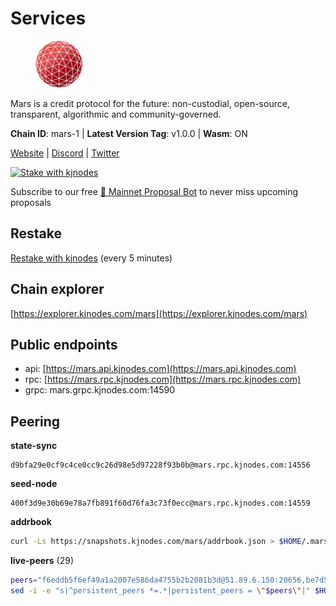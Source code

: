 # Services

<figure><img src="https://raw.githubusercontent.com/kj89/cosmos-images/main/logos/mars.png" alt=""><figcaption></figcaption></figure>

Mars is a credit protocol for the future: non-custodial,  open-source, transparent, algorithmic and community-governed.

**Chain ID**: mars-1 | **Latest Version Tag**: v1.0.0 | **Wasm**: ON

[Website](https://marsprotocol.io) | [Discord](https://discord.gg/marsprotocol) | [Twitter](https://twitter.com/mars_protocol)

[![Stake with kjnodes](https://i.ibb.co/cr44Q8j/button-stake-with-kjnodes.png)](https://restake.app/mars/marsvaloper1p9t4gr40rnpdwqacxgcqp7ffrfw908nu020g4n)

Subscribe to our free [🤖 Mainnet Proposal Bot](https://t.me/kjnodes_proposal_bot) to never miss upcoming proposals

## Restake

[Restake with kjnodes](https://restake.app/mars/marsvaloper1p9t4gr40rnpdwqacxgcqp7ffrfw908nu020g4n) (every 5 minutes)
## Chain explorer
[https://explorer.kjnodes.com/mars](https://explorer.kjnodes.com/mars)

## Public endpoints

* api: [https://mars.api.kjnodes.com](https://mars.api.kjnodes.com)
* rpc: [https://mars.rpc.kjnodes.com](https://mars.rpc.kjnodes.com)
* grpc: mars.grpc.kjnodes.com:14590

## Peering

**state-sync**

```text
d9bfa29e0cf9c4ce0cc9c26d98e5d97228f93b0b@mars.rpc.kjnodes.com:14556
```

**seed-node**

```text
400f3d9e30b69e78a7fb891f60d76fa3c73f0ecc@mars.rpc.kjnodes.com:14559
```

**addrbook**
```bash
curl -Ls https://snapshots.kjnodes.com/mars/addrbook.json > $HOME/.mars/config/addrbook.json
```

**live-peers** (29)
```bash
peers="f6eddb5f6ef49a1a2007e586da4755b2b2081b3d@51.89.6.150:20656,be7d56127ef887d095b2f55f09be5fee1969d922@146.59.52.48:18095,d933a425e567c28b4695acbbf0d6cfa6c68cf0c5@65.108.72.156:26656,f301f4ba2c863573c093bcd9fa68f2b1060bcae3@142.44.240.156:26656,73be725377cc966d8da48f751085de4d1581b391@185.242.112.32:27651,c0e6bf4193accabc14171ce163e704dcec5ea5df@51.91.215.170:36095,c3763808d3ed05c475b8a31cdd97fc522c088f4f@162.55.245.149:12020,7583038c5f21ef6ddb60692469cfd80c97dd585d@88.218.224.126:26656,c46be592341987eae20ac681cb08d2abcc02ab9a@137.74.4.20:2000,59bb909c57664fafe88bf1b6924769c15a769ba4@65.108.125.236:3000,becb82a1fbd1b539a413f19967b5148a43bc4515@159.223.55.135:26656,b88814bddfccd85289d7201bfd6fc6c4b3342ab2@178.162.165.193:36095,8c979d3c9677341fbac2f3b7aadb7a91d85cbbee@148.113.8.63:18556,6bcae846a2dc02b86ef6a0950655e65522da4e56@65.109.106.169:26656,d2a2c21754be65ad4a4f1de1f6163f681a6e8af8@192.99.44.79:18556,969af6a39a0f7e8a17b92d90888360ad92248626@65.108.132.107:2000,84f821d36d45cc0cdaa4ff05297e888bb0d9de8f@85.237.193.111:26656,be494851610016cff8853796a99c3ad46d8d1b5b@65.108.76.242:36095,5ffee90e41903f6fba29dc75446d536a02d626fe@65.108.232.150:18095,d9bfa29e0cf9c4ce0cc9c26d98e5d97228f93b0b@65.109.88.38:45656,d097c078d64748428a2bdecbd0d076599710a636@89.163.148.184:26656,62246c0c33a1a5a9f0fb4b40ab45db39cab5c44f@165.22.199.234:26130,530b1964bc17bca6457311f1c2d5a2f3d25b297a@51.81.155.97:18556,d0dbb50a474888b8bed04bf8a23ac6b8bae443ee@5.79.79.80:18095,4a10096e178d36c5d6a6ad8adb2f17f4e6667671@51.159.214.226:33003,d10e5704f3c8e9dd6ef42445e4b88bb57d0a8289@65.108.8.247:18556,463f8be52fc3e0f1fe28cd0ec95bd726d85682ec@135.181.18.112:55556,055b1458344b74e1705812e23af570d41e1e4bdf@80.64.208.175:26656,6cbdee8a3fd9dc83b8296275c96e5372dbc3b143@148.113.159.123:26656"
sed -i -e "s|^persistent_peers *=.*|persistent_peers = \"$peers\"|" $HOME/.mars/config/config.toml
```

